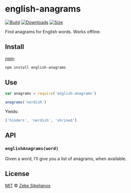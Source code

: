 # english-anagrams

[![Build][build-badge]][build]
[![Downloads][downloads-badge]][downloads]
[![Size][size-badge]][size]

Find anagrams for English words.
Works offline.

## Install

[npm][]:

```sh
npm install english-anagrams
```

## Use

```js
var anagrams = require('english-anagrams')

anagrams('nerdish')
```

Yields:

```js
['hinders', 'nerdish', 'shrined']
```

## API

### `englishAnagrams(word)`

Given a word, I’ll give you a list of anagrams, when available.

## License

[MIT][license] © [Zeke Sikelianos][author]

<!-- Definition -->

[build-badge]: https://img.shields.io/travis/words/english-anagrams.svg

[build]: https://travis-ci.org/words/english-anagrams

[downloads-badge]: https://img.shields.io/npm/dm/english-anagrams.svg

[downloads]: https://www.npmjs.com/package/english-anagrams

[size-badge]: https://img.shields.io/bundlephobia/minzip/english-anagrams.svg

[size]: https://bundlephobia.com/result?p=english-anagrams

[npm]: https://docs.npmjs.com/cli/install

[license]: license

[author]: http://zeke.sikelianos.com
